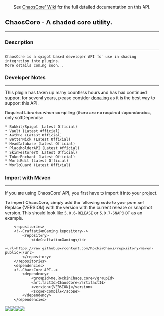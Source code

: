 <p align="center">
 See <a href="https://github.com/RockinChaos/ChaosCore/wiki">ChaosCore' Wiki</a> for the full detailed documentation on this API.<br>
</p>

## ChaosCore - A shaded core utility.
-----

### Description
-----
```
ChaosCore is a spigot based developer API for use in shading integration into plugins.
More details coming soon...
```

### Developer Notes
-----
This plugin has taken up many countless hours and has had continued support for several years, please consider [donating](https://www.paypal.me/RockinChaos) as it is the best way to support this API.

Required Libraries when compiling (there are no required dependencies, only softDepends):
```
* Bukkit/Spigot (Latest Official)
* Vault (Latest Official)
* AuthMe (Latest Official)
* BetterNick (Latest Official)
* HeadDatabase (Latest Official)
* PlaceholderAPI (Latest Official)
* SkinRestorerX (Latest Official)
* TokenEnchant (Latest Official)
* WorldEdit (Latest Official)
* WorldGuard (Latest Official)
```

### Import with Maven
-----
If you are using ChaosCore' API, you first have to import it into your project.

To import ChaosCore, simply add the following code to your pom.xml
Replace {VERSION} with the version with the current release or snapshot version.
This should look like `5.0.6-RELEASE` or `5.0.7-SNAPSHOT` as an example.
```
    <repositories>
    <!--CraftationGaming Repository-->
        <repository>
            <id>CraftationGaming</id>
            <url>https://raw.githubusercontent.com/RockinChaos/repository/maven-public/</url>
        </repository>
    </repositories>
    <dependencies>
    <!--ChaosCore API-->
        <dependency>
            <groupId>me.RockinChaos.core</groupId>
            <artifactId>ChaosCore</artifactId>
            <version>{VERSION}</version>
            <scope>compile</scope>
        </dependency>
    </dependencies>
```

![](https://i.imgur.com/vFllc29.png)![](https://i.imgur.com/vFllc29.png)[<img src="https://i.imgur.com/WR5dVKN.png">](https://discord.gg/D5FnJ7C)[<img src="https://i.imgur.com/LJsmwSd.png">](http://ci.craftationgaming.com/)
